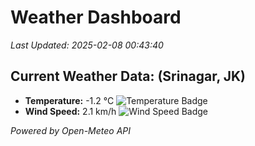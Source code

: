 
# Weather Dashboard

_Last Updated: 2025-02-08 00:43:40_

## Current Weather Data: (Srinagar, JK)
- **Temperature:** -1.2 °C ![Temperature Badge](https://img.shields.io/badge/Temperature-Low%20Temp-blue)
- **Wind Speed:** 2.1 km/h ![Wind Speed Badge](https://img.shields.io/badge/Wind%20Speed-Light%20Wind-blue)

*Powered by Open-Meteo API*
